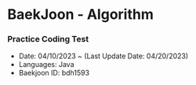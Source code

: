 # BaekJoon - Algorithm
### Practice Coding Test
* Date: 04/10/2023 ~ (Last Update Date: 04/20/2023)
* Languages: Java
* Baekjoon ID: bdh1593
